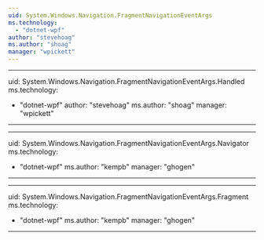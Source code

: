 ```yaml
---
uid: System.Windows.Navigation.FragmentNavigationEventArgs
ms.technology: 
  - "dotnet-wpf"
author: "stevehoag"
ms.author: "shoag"
manager: "wpickett"
---
```


---
uid: System.Windows.Navigation.FragmentNavigationEventArgs.Handled
ms.technology: 
  - "dotnet-wpf"
author: "stevehoag"
ms.author: "shoag"
manager: "wpickett"
---

---
uid: System.Windows.Navigation.FragmentNavigationEventArgs.Navigator
ms.technology: 
  - "dotnet-wpf"
ms.author: "kempb"
manager: "ghogen"
---

---
uid: System.Windows.Navigation.FragmentNavigationEventArgs.Fragment
ms.technology: 
  - "dotnet-wpf"
ms.author: "kempb"
manager: "ghogen"
---
